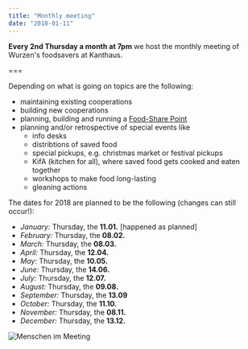 ```yaml
---
title: "Monthly meeting"
date: "2018-01-11"
---
```


**Every 2nd Thursday a month at 7pm** we host the monthly meeting of Wurzen's foodsavers at Kanthaus.

===

Depending on what is going on topics are the following:
- maintaining existing cooperations
- building new cooperations
- planning, building and running a [Food-Share Point](https://yunity.atlassian.net/wiki/spaces/FSINT/pages/43909145/Food-Share+Point+Mini+Manual)
- planning and/or retrospective of special events like
  - info desks
  - distribtions of saved food
  - special pickups, e.g. christmas market or festival pickups
  - KifA (kitchen for all), where saved food gets cooked and eaten together
  - workshops to make food long-lasting
  - gleaning actions

The dates for 2018 are planned to be the following (changes can still occur!):
- *January:* Thursday, the **11.01.** [happened as planned]
- *February:* Thursday, the **08.02.**
- *March:* Thursday, the **08.03.**
- *April:* Thursday, the **12.04.**
- *May:* Thursday, the **10.05.**
- *June:* Thursday, the **14.06.**
- *July:* Thursday, the **12.07.**
- *August:* Thursday, the **09.08.**
- *September:* Thursday, the **13.09**
- *October:* Thursday, the **11.10.**
- *November:* Thursday, the **08.11.**
- *December:* Thursday, the **13.12.**

![Menschen im Meeting](/pics/morningMeeting_cropped.jpg)
